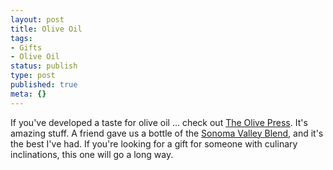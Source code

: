 ```yaml
---
layout: post
title: Olive Oil
tags:
- Gifts
- Olive Oil
status: publish
type: post
published: true
meta: {}
---
```

If you've developed a taste for olive oil ... check out <a href="http://www.theolivepress.com/">The Olive Press</a>.  It's amazing stuff.  A friend gave us a bottle of the <a href="http://www.theolivepress.com/store/storedetail.asp?department=Olive+Oils&amp;sku=1011">Sonoma Valley Blend</a>, and it's the best I've had.  If you're looking for a gift for someone with culinary inclinations, this one will go a long way.
